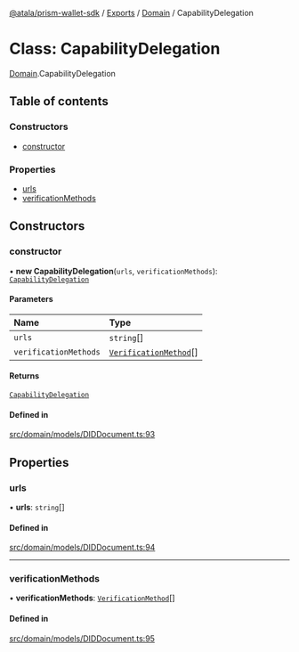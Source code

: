 [@atala/prism-wallet-sdk](../README.md) / [Exports](../modules.md) / [Domain](../modules/Domain.md) / CapabilityDelegation

# Class: CapabilityDelegation

[Domain](../modules/Domain.md).CapabilityDelegation

## Table of contents

### Constructors

- [constructor](Domain.CapabilityDelegation.md#constructor)

### Properties

- [urls](Domain.CapabilityDelegation.md#urls)
- [verificationMethods](Domain.CapabilityDelegation.md#verificationmethods)

## Constructors

### constructor

• **new CapabilityDelegation**(`urls`, `verificationMethods`): [`CapabilityDelegation`](Domain.CapabilityDelegation.md)

#### Parameters

| Name | Type |
| :------ | :------ |
| `urls` | `string`[] |
| `verificationMethods` | [`VerificationMethod`](Domain.VerificationMethod.md)[] |

#### Returns

[`CapabilityDelegation`](Domain.CapabilityDelegation.md)

#### Defined in

[src/domain/models/DIDDocument.ts:93](https://github.com/hyperledger/identus-edge-agent-sdk-ts/blob/1a3abf65a2f89b4ecd0f28af600329805573d6fc/src/domain/models/DIDDocument.ts#L93)

## Properties

### urls

• **urls**: `string`[]

#### Defined in

[src/domain/models/DIDDocument.ts:94](https://github.com/hyperledger/identus-edge-agent-sdk-ts/blob/1a3abf65a2f89b4ecd0f28af600329805573d6fc/src/domain/models/DIDDocument.ts#L94)

___

### verificationMethods

• **verificationMethods**: [`VerificationMethod`](Domain.VerificationMethod.md)[]

#### Defined in

[src/domain/models/DIDDocument.ts:95](https://github.com/hyperledger/identus-edge-agent-sdk-ts/blob/1a3abf65a2f89b4ecd0f28af600329805573d6fc/src/domain/models/DIDDocument.ts#L95)
